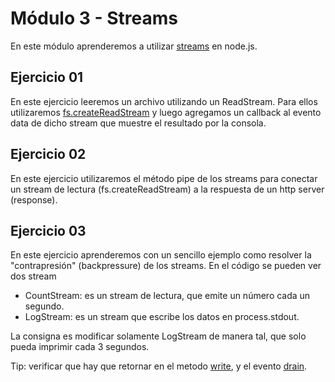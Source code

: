 # Módulo 3 - Streams

En este módulo aprenderemos a utilizar [streams](http://nodejs.org/api/stream.html) en node.js.

## Ejercicio 01

En este ejercicio leeremos un archivo utilizando un ReadStream. Para ellos utilizaremos [fs.createReadStream](http://nodejs.org/api/fs.html#fs_fs_createreadstream_path_options) y luego agregamos un callback al evento data de dicho stream que muestre el resultado por la consola.

## Ejercicio 02

En este ejercicio utilizaremos el método pipe de los streams para conectar un stream de lectura (fs.createReadStream) a la respuesta de un http server (response).

## Ejercicio 03

En este ejercicio aprenderemos con un sencillo ejemplo como resolver la "contrapresión" (backpressure) de los streams. En el código se pueden ver dos stream 

*  CountStream: es un stream de lectura, que emite un número cada un segundo.
*  LogStream: es un stream que escribe los datos en process.stdout.

La consigna es modificar solamente LogStream de manera tal, que solo pueda imprimir cada 3 segundos. 

Tip: verificar que hay que retornar en el metodo [write](http://nodejs.org/api/stream.html#stream_stream_write_string_encoding_fd), y el evento [drain](http://nodejs.org/api/stream.html#stream_event_drain).  
